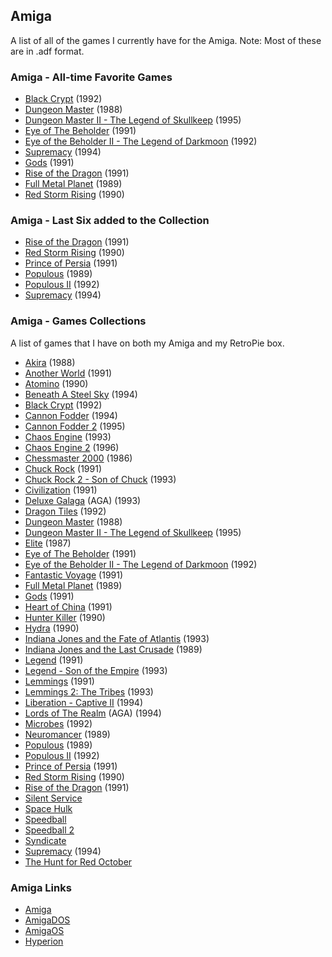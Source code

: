 ## Amiga

A list of all of the games I currently have for the Amiga. Note: Most of these are in .adf format.

### Amiga - All-time Favorite Games

- [Black Crypt](http://www.lemonamiga.com/?game_id=1323) (1992)
- [Dungeon Master](http://www.lemonamiga.com/?game_id=1323) (1988)
- [Dungeon Master II - The Legend of Skullkeep](http://www.lemonamiga.com/games/details.php?id=1395) (1995)
- [Eye of The Beholder](http://www.lemonamiga.com/?game_id=1323) (1991)
- [Eye of the Beholder II - The Legend of Darkmoon](http://www.lemonamiga.com/games/details.php?id=386) (1992)
- [Supremacy](http://www.lemonamiga.com/?game_id=1323) (1994)
- [Gods](http://www.lemonamiga.com/?game_id=1323) (1991)
- [Rise of the Dragon](http://www.lemonamiga.com/?game_id=1323) (1991)
- [Full Metal Planet](http://www.lemonamiga.com/?game_id=1323) (1989)
- [Red Storm Rising](http://www.lemonamiga.com/?game_id=1323) (1990)

### Amiga - Last Six added to the Collection

- [Rise of the Dragon](http://www.lemonamiga.com/?game_id=1323) (1991)
- [Red Storm Rising](http://www.lemonamiga.com/?game_id=1323) (1990)
- [Prince of Persia](http://www.lemonamiga.com/?game_id=1323) (1991)
- [Populous](http://www.lemonamiga.com/?game_id=1323) (1989)
- [Populous II](http://www.lemonamiga.com/games/details.php?id=854) (1992)
- [Supremacy](http://www.lemonamiga.com/?game_id=1323) (1994)

### Amiga - Games Collections

A list of games that I have on both my Amiga and my RetroPie box.

- [Akira](http://www.lemonamiga.com/?game_id=1323) (1988)
- [Another World](http://www.lemonamiga.com/?game_id=1323) (1991)
- [Atomino](http://www.lemonamiga.com/games/details.php?id=100) (1990)
- [Beneath A Steel Sky](http://www.lemonamiga.com/?game_id=1323) (1994)
- [Black Crypt](http://www.lemonamiga.com/?game_id=1323) (1992)
- [Cannon Fodder](http://www.lemonamiga.com/?game_id=1323) (1994)
- [Cannon Fodder 2](http://www.lemonamiga.com/games/details.php?id=216) (1995)
- [Chaos Engine](http://www.lemonamiga.com/?game_id=1323) (1993)
- [Chaos Engine 2](http://www.lemonamiga.com/games/details.php?id=253) (1996)
- [Chessmaster 2000](http://www.lemonamiga.com/?game_id=1323) (1986)
- [Chuck Rock](http://www.lemonamiga.com/?game_id=1323) (1991)
- [Chuck Rock 2 - Son of Chuck](http://www.lemonamiga.com/games/details.php?id=261) (1993)
- [Civilization](http://www.lemonamiga.com/?game_id=1323) (1991)
- [Deluxe Galaga](http://www.lemonamiga.com/?game_id=1323) (AGA) (1993)
- [Dragon Tiles](http://www.lemonamiga.com/?game_id=1323) (1992)
- [Dungeon Master](http://www.lemonamiga.com/?game_id=1323) (1988)
- [Dungeon Master II - The Legend of Skullkeep](http://www.lemonamiga.com/games/details.php?id=1395) (1995)
- [Elite](http://www.lemonamiga.com/?game_id=1323) (1987)
- [Eye of The Beholder](http://www.lemonamiga.com/?game_id=1323) (1991)
- [Eye of the Beholder II - The Legend of Darkmoon](http://www.lemonamiga.com/games/details.php?id=386) (1992)
- [Fantastic Voyage](http://www.lemonamiga.com/?game_id=1323) (1991)
- [Full Metal Planet](http://www.lemonamiga.com/?game_id=1323) (1989)
- [Gods](http://www.lemonamiga.com/?game_id=1323) (1991)
- [Heart of China](http://www.lemonamiga.com/?game_id=1323) (1991)
- [Hunter Killer](http://www.lemonamiga.com/?game_id=1323) (1990)
- [Hydra](http://www.lemonamiga.com/?game_id=1323) (1990)
- [Indiana Jones and the Fate of Atlantis](http://www.lemonamiga.com/?game_id=1323) (1993)
- [Indiana Jones and the Last Crusade](http://www.lemonamiga.com/?game_id=1323) (1989)
- [Legend](http://www.lemonamiga.com/?game_id=1323) (1991)
- [Legend - Son of the Empire](http://www.lemonamiga.com/?game_id=1323) (1993)
- [Lemmings](http://www.lemonamiga.com/?game_id=1323) (1991)
- [Lemmings 2: The Tribes](http://www.lemonamiga.com/games/details.php?id=677) (1993)
- [Liberation - Captive II](http://www.lemonamiga.com/?game_id=1323) (1994)
- [Lords of The Realm](http://www.lemonamiga.com/?game_id=1323) (AGA) (1994)
- [Microbes](http://www.lemonamiga.com/?game_id=1323) (1992)
- [Neuromancer](http://www.lemonamiga.com/?game_id=1323) (1989)
- [Populous](http://www.lemonamiga.com/?game_id=1323) (1989)
- [Populous II](http://www.lemonamiga.com/games/details.php?id=854) (1992)
- [Prince of Persia](http://www.lemonamiga.com/?game_id=1323) (1991)
- [Red Storm Rising](http://www.lemonamiga.com/?game_id=1323) (1990)
- [Rise of the Dragon](http://www.lemonamiga.com/?game_id=1323) (1991)
- [Silent Service](http://www.lemonamiga.com/?game_id=1323)
- [Space Hulk](http://www.lemonamiga.com/?game_id=1323)
- [Speedball](http://www.lemonamiga.com/?game_id=1323)
- [Speedball 2](http://www.lemonamiga.com/games/details.php?id=984)
- [Syndicate](http://www.lemonamiga.com/?game_id=1323)
- [Supremacy](http://www.lemonamiga.com/?game_id=1323) (1994)
- [The Hunt for Red October](http://www.lemonamiga.com/?game_id=1323)

### Amiga Links

- [Amiga](https://en.wikipedia.org/wiki/Amiga)
- [AmigaDOS](https://en.wikipedia.org/wiki/AmigaDOS)
- [AmigaOS](https://en.wikipedia.org/wiki/AmigaOS)
- [Hyperion](https://en.wikipedia.org/wiki/Hyperion_Entertainment)

